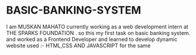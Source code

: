 # BASIC-BANKING-SYSTEM
I am MUSKAN MAHATO currently working as a web development intern at THE SPARKS FOUNDATION .
so this my first task on basic banking system.
and worked as a Frontend Developer and learned to develop dynamic website 
used :- HTML,CSS AND JAVASCRIPT for the same
